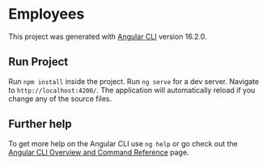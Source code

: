 # Employees

This project was generated with [Angular CLI](https://github.com/angular/angular-cli) version 16.2.0.

## Run Project
Run `npm install` inside the project.
Run `ng serve` for a dev server. Navigate to `http://localhost:4200/`. The application will automatically reload if you change any of the source files.


## Further help

To get more help on the Angular CLI use `ng help` or go check out the [Angular CLI Overview and Command Reference](https://angular.io/cli) page.
